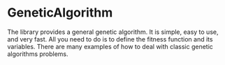 # GeneticAlgorithm
The library provides a general genetic algorithm. It is simple, easy to use, and very fast.  All you need to do is to define the fitness function and its variables. There are many examples of how to deal with classic genetic algorithms problems.
